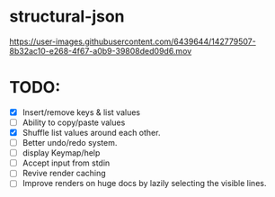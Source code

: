 # structural-json

https://user-images.githubusercontent.com/6439644/142779507-8b32ac10-e268-4f67-a0b9-39808ded09d6.mov


# TODO:

- [x] Insert/remove keys & list values
- [ ] Ability to copy/paste values
- [x] Shuffle list values around each other.
- [ ] Better undo/redo system.
- [ ] display Keymap/help
- [ ] Accept input from stdin
- [ ] Revive render caching 
- [ ] Improve renders on huge docs by lazily selecting the visible lines.
